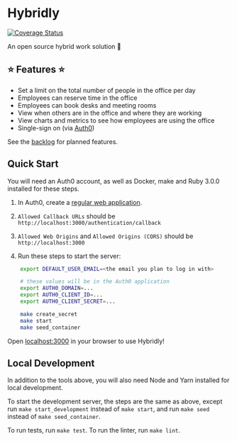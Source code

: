 # Hybridly

[![Coverage Status](https://coveralls.io/repos/github/adamkasztenny/hybridly/badge.svg?branch=main)](https://coveralls.io/github/adamkasztenny/hybridly?branch=main)

An open source hybrid work solution :office:

## :star: Features :star:
- Set a limit on the total number of people in the office per day
- Employees can reserve time in the office
- Employees can book desks and meeting rooms
- View when others are in the office and where they are working
- View charts and metrics to see how employees are using the office
- Single-sign on (via [Auth0](https://auth0.com/))

See the [backlog](https://github.com/adamkasztenny/hybridly/projects/1) for planned features.

## Quick Start
You will need an Auth0 account, as well as Docker, make and Ruby 3.0.0 installed for these steps.

1. In Auth0, create a [regular web application](https://auth0.com/docs/applications/set-up-an-application/register-regular-web-applications).
  1. `Allowed Callback URLs` should be `http://localhost:3000/authentication/callback`
  1. `Allowed Web Origins` and `Allowed Origins (CORS)` should be `http://localhost:3000`

1. Run these steps to start the server:
```bash
	export DEFAULT_USER_EMAIL=<the email you plan to log in with>

	# these values will be in the Auth0 application
	export AUTH0_DOMAIN=...
	export AUTH0_CLIENT_ID=...
	export AUTH0_CLIENT_SECRET=...

	make create_secret
	make start
	make seed_container
```
Open [localhost:3000](http://localhost:3000) in your browser to use Hybridly!

## Local Development
In addition to the tools above, you will also need Node and Yarn installed for local development.

To start the development server, the steps are the same as above, except run
`make start_development` instead of `make start`, and run `make seed` instead
of `make seed_container`.

To run tests, run `make test`. To run the linter, run `make lint`.
